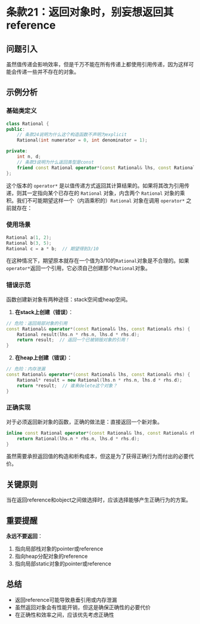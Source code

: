 # 条款21：返回对象时，别妄想返回其reference

## 问题引入

虽然值传递会影响效率，但是千万不能在所有传递上都使用引用传递，因为这样可能会传递一些并不存在的对象。

## 示例分析

### 基础类定义

```cpp
class Rational {
public:
    // 条款24说明为什么这个构造函数不声明为explicit
    Rational(int numerator = 0, int denominator = 1);  

private:
    int n, d;
    // 条款3说明为什么返回类型是const
    friend const Rational operator*(const Rational& lhs, const Rational& rhs);
};
```

这个版本的 `operator*` 是以值传递方式返回其计算结果的。如果将其改为引用传递，则其一定指向某个已存在的 `Rational` 对象，内含两个 `Rational` 对象的乘积。我们不可能期望这样一个（内涵乘积的）`Rational` 对象在调用 `operator*` 之前就存在：

### 使用场景

```cpp
Rational a(1, 2);
Rational b(3, 5);
Rational c = a * b;  // 期望得到3/10
```

在这种情况下，期望原本就存在一个值为3/10的`Rational`对象是不合理的。如果`operator*`返回一个引用，它必须自己创建那个`Rational`对象。

### 错误示范

函数创建新对象有两种途径：stack空间或heap空间。

1. **在stack上创建（错误）**：
```cpp
// 危险：返回局部对象的引用
const Rational& operator*(const Rational& lhs, const Rational& rhs) {
    Rational result(lhs.n * rhs.n, lhs.d * rhs.d);
    return result;  // 返回一个已被销毁对象的引用！
}
```

2. **在heap上创建（错误）**：
```cpp
// 危险：内存泄漏
const Rational& operator*(const Rational& lhs, const Rational& rhs) {
    Rational* result = new Rational(lhs.n * rhs.n, lhs.d * rhs.d);
    return *result;  // 谁来delete这个对象？
}
```

### 正确实现

对于必须返回新对象的函数，正确的做法是：直接返回一个新对象。

```cpp
inline const Rational operator*(const Rational& lhs, const Rational& rhs) {
    return Rational(lhs.n * rhs.n, lhs.d * rhs.d);
}
```

虽然需要承担返回值的构造和析构成本，但这是为了获得正确行为而付出的必要代价。

## 关键原则

当在返回reference和object之间做选择时，应该选择能够产生正确行为的方案。

## 重要提醒

**永远不要返回**：
1. 指向局部栈对象的pointer或reference
2. 指向heap分配对象的reference
3. 指向局部static对象的pointer或reference

## 总结

- 返回reference可能导致悬垂引用或内存泄漏
- 虽然返回对象会有性能开销，但这是确保正确性的必要代价
- 在正确性和效率之间，应该优先考虑正确性
